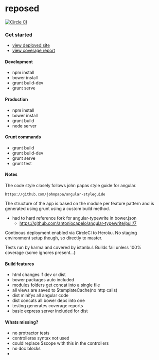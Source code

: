 # reposed

[![Circle CI](https://circleci.com/gh/jdelibas/reposed/tree/master.svg?style=shield)](https://circleci.com/gh/jdelibas/reposed/tree/master)

### Get started

* [view deployed site](https://reposed.jamjar.rocks/)
* [view coverage report](https://reposed.jamjar.rocks/coverage)

#### Development

* npm install
* bower install
* grunt build-dev
* grunt serve

#### Production

* npm install
* bower install
* grunt build
* node server

#### Grunt commands

* grunt build
* grunt build-dev
* grunt serve
* grunt test

#### Notes

The code style closely follows john papas style guide for angular.

`https://github.com/johnpapa/angular-styleguide`

The structure of the app is based on the module per feature pattern and is generated using grunt using a custom build method.

* had to hard reference fork for angular-typewrite in bower.json
  * https://github.com/antoniocapelo/angular-typewrite/pull/7

Continous deployment enabled via CircleCI to Heroku. No staging environment setup though, so directly to master.

Tests run by karma and covered by istanbul. Builds fail unless 100% coverage (some ignores present...)

#### Build features

* html changes if dev or dist
* bower packages auto included
* modules folders get concat into a single file
* all views are saved to $templateCache(no http calls)
* dist minifys all angular code
* dist concats all bower deps into one
* testing generates coverage reports
* basic express server included for dist

#### Whats missing?

* no protractor tests
* controlleras syntax not used
* could replace $scope with this in the controllers
* no doc blocks
* 
